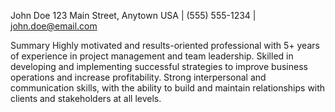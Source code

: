 John Doe
123 Main Street, Anytown USA | (555) 555-1234 | john.doe@email.com

Summary
Highly motivated and results-oriented professional with 5+ years of experience in project
management and team leadership. Skilled in developing and implementing successful
strategies to improve business operations and increase profitability. Strong interpersonal
and communication skills, with the ability to build and maintain relationships with
clients and stakeholders at all levels.